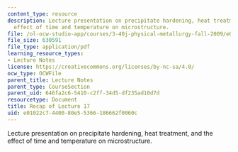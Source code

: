 ```yaml
---
content_type: resource
description: Lecture presentation on precipitate hardening, heat treatment, and the
  effect of time and temperature on microstructure.
file: /ol-ocw-studio-app/courses/3-40j-physical-metallurgy-fall-2009/e01022c7440080e55366186662f0060c_MIT3_40JF09_lec17.pdf
file_size: 630591
file_type: application/pdf
learning_resource_types:
- Lecture Notes
license: https://creativecommons.org/licenses/by-nc-sa/4.0/
ocw_type: OCWFile
parent_title: Lecture Notes
parent_type: CourseSection
parent_uid: 646fa2c6-5410-c2ff-34d5-df235ad10d7d
resourcetype: Document
title: Recap of Lecture 17
uid: e01022c7-4400-80e5-5366-186662f0060c
---
```

Lecture presentation on precipitate hardening, heat treatment, and the effect of time and temperature on microstructure.